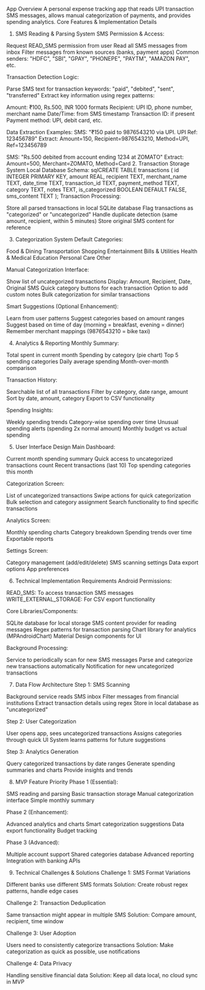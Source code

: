 App Overview
A personal expense tracking app that reads UPI transaction SMS messages, allows manual categorization of payments, and provides spending analytics.
Core Features & Implementation Details
1. SMS Reading & Parsing System
SMS Permission & Access:

Request READ_SMS permission from user
Read all SMS messages from inbox
Filter messages from known sources (banks, payment apps)
Common senders: "HDFC", "SBI", "GPAY", "PHONEPE", "PAYTM", "AMAZON PAY", etc.

Transaction Detection Logic:

Parse SMS text for transaction keywords: "paid", "debited", "sent", "transferred"
Extract key information using regex patterns:

Amount: ₹100, Rs.500, INR 1000 formats
Recipient: UPI ID, phone number, merchant name
Date/Time: from SMS timestamp
Transaction ID: if present
Payment method: UPI, debit card, etc.



Data Extraction Examples:
SMS: "₹150 paid to 9876543210 via UPI. UPI Ref: 123456789"
Extract: Amount=150, Recipient=9876543210, Method=UPI, Ref=123456789

SMS: "Rs.500 debited from account ending 1234 at ZOMATO"
Extract: Amount=500, Merchant=ZOMATO, Method=Card
2. Transaction Storage System
Local Database Schema:
sqlCREATE TABLE transactions (
    id INTEGER PRIMARY KEY,
    amount REAL,
    recipient TEXT,
    merchant_name TEXT,
    date_time TEXT,
    transaction_id TEXT,
    payment_method TEXT,
    category TEXT,
    notes TEXT,
    is_categorized BOOLEAN DEFAULT FALSE,
    sms_content TEXT
);
Transaction Processing:

Store all parsed transactions in local SQLite database
Flag transactions as "categorized" or "uncategorized"
Handle duplicate detection (same amount, recipient, within 5 minutes)
Store original SMS content for reference

3. Categorization System
Default Categories:

Food & Dining
Transportation
Shopping
Entertainment
Bills & Utilities
Health & Medical
Education
Personal Care
Other

Manual Categorization Interface:

Show list of uncategorized transactions
Display: Amount, Recipient, Date, Original SMS
Quick category buttons for each transaction
Option to add custom notes
Bulk categorization for similar transactions

Smart Suggestions (Optional Enhancement):

Learn from user patterns
Suggest categories based on amount ranges
Suggest based on time of day (morning = breakfast, evening = dinner)
Remember merchant mappings (9876543210 = bike taxi)

4. Analytics & Reporting
Monthly Summary:

Total spent in current month
Spending by category (pie chart)
Top 5 spending categories
Daily average spending
Month-over-month comparison

Transaction History:

Searchable list of all transactions
Filter by category, date range, amount
Sort by date, amount, category
Export to CSV functionality

Spending Insights:

Weekly spending trends
Category-wise spending over time
Unusual spending alerts (spending 2x normal amount)
Monthly budget vs actual spending

5. User Interface Design
Main Dashboard:

Current month spending summary
Quick access to uncategorized transactions count
Recent transactions (last 10)
Top spending categories this month

Categorization Screen:

List of uncategorized transactions
Swipe actions for quick categorization
Bulk selection and category assignment
Search functionality to find specific transactions

Analytics Screen:

Monthly spending charts
Category breakdown
Spending trends over time
Exportable reports

Settings Screen:

Category management (add/edit/delete)
SMS scanning settings
Data export options
App preferences

6. Technical Implementation Requirements
Android Permissions:

READ_SMS: To access transaction SMS messages
WRITE_EXTERNAL_STORAGE: For CSV export functionality

Core Libraries/Components:

SQLite database for local storage
SMS content provider for reading messages
Regex patterns for transaction parsing
Chart library for analytics (MPAndroidChart)
Material Design components for UI

Background Processing:

Service to periodically scan for new SMS messages
Parse and categorize new transactions automatically
Notification for new uncategorized transactions

7. Data Flow Architecture
Step 1: SMS Scanning

Background service reads SMS inbox
Filter messages from financial institutions
Extract transaction details using regex
Store in local database as "uncategorized"

Step 2: User Categorization

User opens app, sees uncategorized transactions
Assigns categories through quick UI
System learns patterns for future suggestions

Step 3: Analytics Generation

Query categorized transactions by date ranges
Generate spending summaries and charts
Provide insights and trends

8. MVP Feature Priority
Phase 1 (Essential):

SMS reading and parsing
Basic transaction storage
Manual categorization interface
Simple monthly summary

Phase 2 (Enhancement):

Advanced analytics and charts
Smart categorization suggestions
Data export functionality
Budget tracking

Phase 3 (Advanced):

Multiple account support
Shared categories database
Advanced reporting
Integration with banking APIs

9. Technical Challenges & Solutions
Challenge 1: SMS Format Variations

Different banks use different SMS formats
Solution: Create robust regex patterns, handle edge cases

Challenge 2: Transaction Deduplication

Same transaction might appear in multiple SMS
Solution: Compare amount, recipient, time window

Challenge 3: User Adoption

Users need to consistently categorize transactions
Solution: Make categorization as quick as possible, use notifications

Challenge 4: Data Privacy

Handling sensitive financial data
Solution: Keep all data local, no cloud sync in MVP